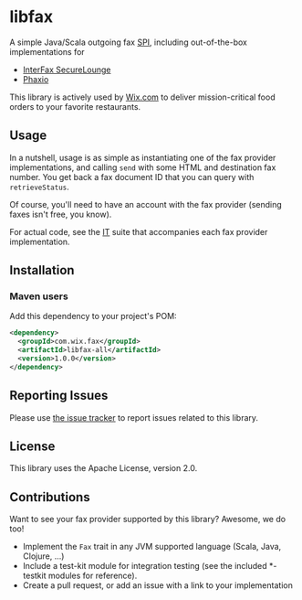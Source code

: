 # libfax
A simple Java/Scala outgoing fax [SPI](https://en.wikipedia.org/wiki/Service_provider_interface), including out-of-the-box implementations for
* [InterFax SecureLounge](http://www.interfax.net/en/solutions/pci_fax/outbound_pci)
* [Phaxio](https://www.phaxio.com/)

This library is actively used by [Wix.com](http://www.wix.com/) to deliver mission-critical food orders to your favorite restaurants.

## Usage
In a nutshell, usage is as simple as instantiating one of the fax provider implementations, and calling `send` with some HTML and destination fax number. You get back a fax document ID that you can query with `retrieveStatus`.

Of course, you'll need to have an account with the fax provider (sending faxes isn't free, you know).

For actual code, see the [IT](https://en.wikipedia.org/wiki/Integration_testing) suite that accompanies each fax provider implementation.

## Installation
### Maven users

Add this dependency to your project's POM:

```xml
<dependency>
  <groupId>com.wix.fax</groupId>
  <artifactId>libfax-all</artifactId>
  <version>1.0.0</version>
</dependency>
```

## Reporting Issues

Please use [the issue tracker](https://github.com/wix/libfax/issues) to report issues related to this library.

## License
This library uses the Apache License, version 2.0.

## Contributions
Want to see your fax provider supported by this library? Awesome, we do too!
* Implement the `Fax` trait in any JVM supported language (Scala, Java, Clojure, ...)
* Include a test-kit module for integration testing (see the included *-testkit modules for reference).
* Create a pull request, or add an issue with a link to your implementation
